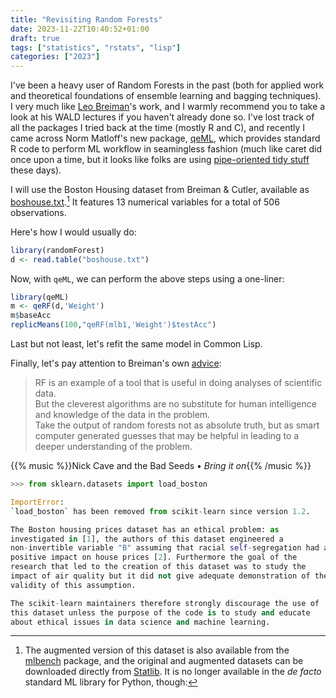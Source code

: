 ```yaml
---
title: "Revisiting Random Forests"
date: 2023-11-22T10:40:52+01:00
draft: true
tags: ["statistics", "rstats", "lisp"]
categories: ["2023"]
---
```


I've been a heavy user of Random Forests in the past (both for applied work and theoretical foundations of ensemble learning and bagging techniques). I very much like [Leo Breiman](https://www.stat.berkeley.edu/~breiman/)'s work, and I warmly recommend you to take a look at his WALD lectures if you haven't already done so. I've lost track of all the packages I tried back at the time (mostly R and C), and recently I came across Norm Matloff's new package, [qeML](https://github.com/matloff/qeML), which provides standard R code to perform ML workflow in seamingless fashion (much like caret did once upon a time, but it looks like folks are using [pipe-oriented tidy stuff](https://www.rebeccabarter.com/blog/2020-03-25_machine_learning) these days).

I will use the Boston Housing dataset from Breiman & Cutler, available as [boshouse.txt](https://www.stat.berkeley.edu/~breiman/RandomForests/reg_examples/boshouse.txt).[^1] It features 13 numerical variables for a total of 506 observations.



Here's how I would usually do:

```r
library(randomForest)
d <- read.table("boshouse.txt")

```

Now, with `qeML`, we can perform the above steps using a one-liner:

```r
library(qeML)
m <- qeRF(d,'Weight')
m$baseAcc
replicMeans(100,"qeRF(mlb1,'Weight')$testAcc")
```

Last but not least, let's refit the same model in Common Lisp.

Finally, let's pay attention to Breiman's own [advice](https://www.stat.berkeley.edu/~breiman/RandomForests/reg_philosophy.htm):

> RF is an example of a tool that is useful in doing analyses of scientific data.<br>
> But the cleverest algorithms are no substitute for human intelligence and knowledge of the data in the problem.<br>
> Take the output of random forests not as absolute truth, but as smart computer generated guesses that may be helpful in leading to a deeper understanding of the problem.


{{% music %}}Nick Cave and the Bad Seeds • _Bring it on_{{% /music %}}

[^1]: The augmented version of this dataset is also available from the [mlbench](https://search.r-project.org/CRAN/refmans/mlbench/html/BostonHousing.html) package, and the original and augmented datasets can be downloaded directly from [Statlib](https://lib.stat.cmu.edu/datasets/). It is no longer available in the _de facto_ standard ML library for Python, though:

```python
>>> from sklearn.datasets import load_boston

ImportError:
`load_boston` has been removed from scikit-learn since version 1.2.

The Boston housing prices dataset has an ethical problem: as
investigated in [1], the authors of this dataset engineered a
non-invertible variable "B" assuming that racial self-segregation had a
positive impact on house prices [2]. Furthermore the goal of the
research that led to the creation of this dataset was to study the
impact of air quality but it did not give adequate demonstration of the
validity of this assumption.

The scikit-learn maintainers therefore strongly discourage the use of
this dataset unless the purpose of the code is to study and educate
about ethical issues in data science and machine learning.
```
